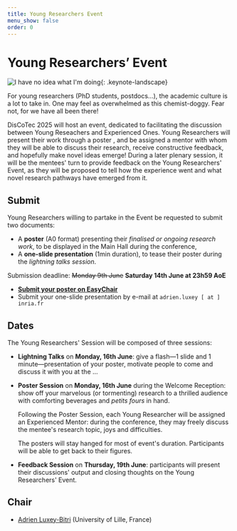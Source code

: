 ```yaml
---
title: Young Researchers Event
menu_show: false
order: 0
---
```


<!--
Partage d'expérience
Les vieux ont la semaine pour prendre une décision (jury) et on organise la restitution. 
"Mettez-vous en pair pour discuter spécifiquement -- mentorat sur la semaine"
Seniors, choisissez ~3 posters, match-making "mariage parfait", discutez durant la semaine, et vendredi restitution. Soit on rédige un petit truc sur lequel on a discuté. 

Comme c'est la 20ième édition, on voulait marquer le coup. Antoine Capelle propose de faire des entretiens sur place. 
Volontariat à passer à l'oral à la restitution, avec la slide de la flash présentation derrière. 

Jury (plusieurs propositions) : 
- Tu prends les gens qui sont là (invités, steering, program commetees)
- CORSE est un fest très théorique, ya des gens très bien, on peut les inviter.
- Les gens des tutoriels : Baptiste et Emilio, Robert on connait pas. 
- Faire de la comm' jour J pour inviter les gens à rejoindre le comité de mentorat
On vise 1-2 mentoré⋅es par mentor.

12aine posters, on peut monter à 20aine.
Si on fait une light review, on doit faire un comité. Simon a déjà fait sans sélection. 
Seule contrainte est physique : nombre posters qu'on peut accrocher. 
TODO : EasyChair pour système de sélection et pouvoir en catastrophe créer un comité si besoin. 

Comité "well-being"
-->

# Young Researchers’ Event

![I have no idea what I'm doing](./ihavenoideawhatimdoing.jpg "*A dog surrounded by chemical glasses with coloured liquids, pouring something from an Erlenmeyer flask to a decorated mug using its paw. A text reads \"I have no idea what I'm doing\".*"){: .keynote-landscape}

For young researchers (PhD students, postdocs...), the academic culture is a lot to take in.
One may feel as overwhelmed as this chemist-doggy.
Fear not, for we have all been there!

DisCoTec 2025 will host an event, dedicated to facilitating the discussion between Young Reseachers and Experienced Ones.
Young Researchers will present their work through a poster , and be assigned a mentor with whom they will be able to discuss their research, receive constructive feedback, and hopefully make novel ideas emerge!
During a later plenary session, it will be the mentees' turn to provide feedback on the Young Researchers' Event, as they will be proposed to tell how the experience went and what novel research pathways have emerged from it.

## Submit

Young Researchers willing to partake in the Event be requested to submit two documents:
- A **poster** (A0 format) presenting their _finalised or ongoing research work_, to be displayed in the Main Hall during the conference,
- A **one-slide presentation** (1min duration), to tease their poster during the _lightning talks session_.

Submission deadline: ~~Monday 9th June~~ **Saturday 14th June at 23h59 AoE** 

- [**Submit your poster on EasyChair**](https://easychair.org/conferences/?conf=discotec25posters)
- Submit your one-slide presentation by e-mail at `adrien.luxey [ at ] inria.fr`


## Dates

The Young Researchers' Session will be composed of three sessions:

- **Lightning Talks** on **Monday, 16th June**: give a flash&mdash;1 slide and 1 minute&mdash;presentation of your poster, motivate people to come and discuss it with you at the ...

- **Poster Session** on **Monday, 16th June** during the Welcome Reception: show off your marvelous (or tormenting) research to a thrilled audience with comforting beverages and _petits fours_ in hand. 
  
  Following the Poster Session, each Young Researcher will be assigned an Experienced Mentor: during the conference, they may freely discuss the mentee's research topic, joys and difficulties.

  The posters will stay hanged for most of event's duration. Participants will be able to get back to their figures.

- **Feedback Session** on **Thursday, 19th June**: participants will present their discussions' output and closing thoughts on the Young Researchers' Event.
  
## Chair
- [Adrien Luxey-Bitri](https://luxeylab.net/) (University of Lille, France)

